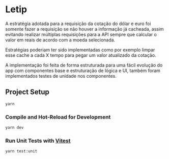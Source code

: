 # Letip

A estratégia adotada para a requisição da cotação do dólar e euro foi somente fazer a requisição se não houver a informação já cacheada, assim evitando realizar múltiplas requisições para a API sempre que calcular o valor em reais de acordo com a moeda selecionada. 

Estratégias poderiam ter sido implementadas como por exemplo limpar esse cache a cada X tempo para pegar um valor atualizado da cotação.

A implementação foi feita de forma estruturada para uma fácil evolução do app com componentes base e estruturação de lógica e UI, também foram implementados testes de unidade nos componentes.

## Project Setup

```sh
yarn
```

### Compile and Hot-Reload for Development

```sh
yarn dev
```

### Run Unit Tests with [Vitest](https://vitest.dev/)

```sh
yarn test:unit
```
